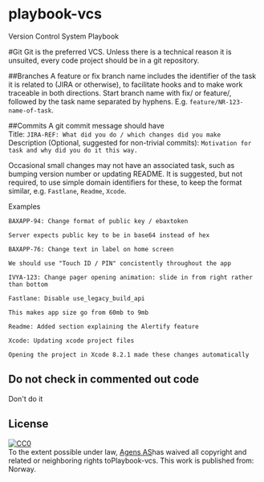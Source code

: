 # playbook-vcs
Version Control System Playbook

#Git
Git is the preferred VCS. Unless there is a technical reason it is unsuited, every code project should be in a git repository.

##Branches
A feature or fix branch name includes the identifier of the task it is related to (JIRA or otherwise), to facilitate hooks and to make work traceable in both directions. Start branch name with fix/ or feature/, followed by the task name separated by hyphens. E.g. `feature/NR-123-name-of-task`.

##Commits
A git commit message should have  
Title:
`JIRA-REF: What did you do / which changes did you make`  
Description (Optional, suggested for non-trivial commits):
`Motivation for task and why did you do it this way.`

Occasional small changes may not have an associated task, such as bumping version number or updating README. It is suggested, but not required, to use simple domain identifiers for these, to keep the format similar, e.g. `Fastlane`, `Readme`, `Xcode`.

Examples
```
BAXAPP-94: Change format of public key / ebaxtoken

Server expects public key to be in base64 instead of hex
```
```
BAXAPP-76: Change text in label on home screen

We should use "Touch ID / PIN" concistently throughout the app
```
```
IVYA-123: Change pager opening animation: slide in from right rather than bottom
```
```
Fastlane: Disable use_legacy_build_api

This makes app size go from 60mb to 9mb
```
```
Readme: Added section explaining the Alertify feature
```
```
Xcode: Updating xcode project files

Opening the project in Xcode 8.2.1 made these changes automatically
```

## Do not check in commented out code

Don't do it


## License
<p xmlns:dct="http://purl.org/dc/terms/" xmlns:vcard="http://www.w3.org/2001/vcard-rdf/3.0#"><a rel="license" href="http://creativecommons.org/publicdomain/zero/1.0/"><img src="https://licensebuttons.net/p/zero/1.0/88x31.png" style="border-style: none;" alt="CC0" /></a><br />To the extent possible under law, <a rel="dct:publisher" href="http://agens.no"><span property="dct:title">Agens AS</span></a>has waived all copyright and related or neighboring rights to<span property="dct:title">Playbook-vcs</span>. This work is published from: <span property="vcard:Country" datatype="dct:ISO3166" content="NO" about="http://agens.no">Norway</span>.</p>
